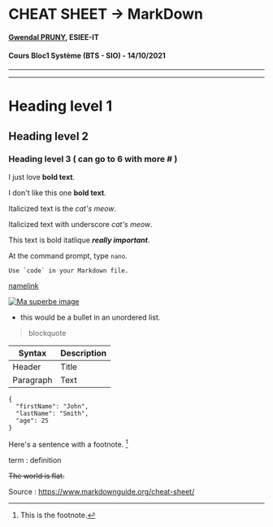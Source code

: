 # CHEAT SHEET -> MarkDown
#### [Gwendal PRUNY](mailto:gwendal.pruny@gmail.com), ESIEE-IT
#### Cours Bloc1 Système (BTS - SIO) - 14/10/2021


-----------------------------------------------------------------------------
-----------------------------------------------------------------------------


# Heading level 1	

## Heading level 2	

### Heading level 3	( can go to 6 with more # )

I just love **bold text**.	

I don't like this one __bold text__.	

Italicized text is the *cat's meow*.

Italicized text with underscore _cat's meow_.

This text is bold itatlique ***really important***.

At the command prompt, type `nano`.

``Use `code` in your Markdown file.``

[namelink](link)

[![Ma superbe image](/assets/images/ "IMAGE")](LINK)

* this would be a bullet in an unordered list.

> blockquote

| Syntax | Description |
| ----------- | ----------- |
| Header | Title |
| Paragraph | Text |

```
{
  "firstName": "John",
  "lastName": "Smith",
  "age": 25
}
```

Here's a sentence with a footnote. [^1]

[^1]: This is the footnote.

term
: definition

~~The world is flat.~~

Source : https://www.markdownguide.org/cheat-sheet/ 